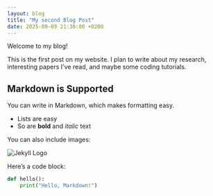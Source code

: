 ```yaml
---
layout: blog
title: "My second Blog Post"
date: 2025-09-09 21:30:00 +0200
---
```


Welcome to my blog!

This is the first post on my website. I plan to write about my research, interesting papers I've read, and maybe some coding tutorials.

## Markdown is Supported

You can write in Markdown, which makes formatting easy.

* Lists are easy
* So are **bold** and *italic* text

You can also include images:

![Jekyll Logo](/assets/img/jekyll-logo.png)

Here’s a code block:

```python
def hello():
    print("Hello, Markdown!")
